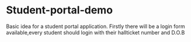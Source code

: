 # Student-portal-demo
 Basic idea for a student portal application. 
Firstly there will be a login form available,every student should login with their hallticket number and D.O.B
